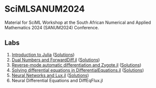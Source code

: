 # SciMLSANUM2024
Material for SciML Workshop at the South African Numerical and Applied Mathematics 2024 (SANUM2024) Conference.


## Labs

1. [Introduction to Julia](https://github.com/dlfivefifty/SciMLSANUM2024/blob/main/labs/lab1.ipynb) ([Solutions](https://github.com/dlfivefifty/SciMLSANUM2024/blob/main/labs/lab1s.ipynb))
2. [Dual Numbers and ForwardDiff.jl](https://github.com/dlfivefifty/SciMLSANUM2024/blob/main/labs/lab2.ipynb) ([Solutions](https://github.com/dlfivefifty/SciMLSANUM2024/blob/main/labs/lab2s.ipynb))
3. [Reverse-mode automatic differentiation and Zygote.jl](https://github.com/dlfivefifty/SciMLSANUM2024/blob/main/labs/lab3.ipynb) ([Solutions](https://github.com/dlfivefifty/SciMLSANUM2024/blob/main/labs/lab3s.ipynb))
4. [Solving differential equations in DifferentialEquations.jl](https://github.com/dlfivefifty/SciMLSANUM2024/blob/main/labs/lab4.ipynb) ([Solutions](https://github.com/dlfivefifty/SciMLSANUM2024/blob/main/labs/lab4s.ipynb))
5. [Neural Networks and Lux.jl](https://github.com/dlfivefifty/SciMLSANUM2024/blob/main/labs/lab5.ipynb) ([Solutions](https://github.com/dlfivefifty/SciMLSANUM2024/blob/main/labs/lab5s.ipynb))
6. Neural Differential Equations and DiffEqFlux.jl